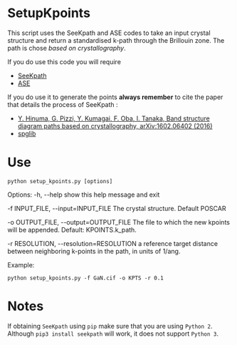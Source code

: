 # SetupKpoints


This script uses the SeeKpath and ASE codes to take an input crystal structure and return a standardised k-path through the Brillouin zone. The path is chose *based on crystallography*.

If you do use this code you will require
* [SeeKpath](https://github.com/giovannipizzi/seekpath)
* [ASE](https://wiki.fysik.dtu.dk/ase/about.html)

If you do use it to generate the points **always remember** to cite the paper that details the process of SeeKpath :
* [Y. Hinuma, G. Pizzi, Y. Kumagai, F. Oba, I. Tanaka, Band structure diagram paths based on crystallography, arXiv:1602.06402 (2016)](https://arxiv.org/abs/1602.06402)
* [spglib](http://atztogo.github.io/spglib/index.html)


# Use
`python setup_kpoints.py [options]`

Options:
  -h, --help            show this help message and exit
  
  -f INPUT_FILE, --input=INPUT_FILE
                        The crystal structure. Default POSCAR
                        
  -o OUTPUT_FILE, --output=OUTPUT_FILE
                        The file to which the new kpoints will be appended.
                        Default: KPOINTS.k_path.
                        
  -r RESOLUTION, --resolution=RESOLUTION
                        a reference target distance between neighboring
                        k-points in the path, in units of 1/ang.

Example: 

`python setup_kpoints.py -f GaN.cif -o KPTS -r 0.1`

# Notes

If obtaining `SeeKpath` using `pip` make sure that you are using `Python 2`. Although `pip3 install seekpath` will work, it does not support `Python 3`.
